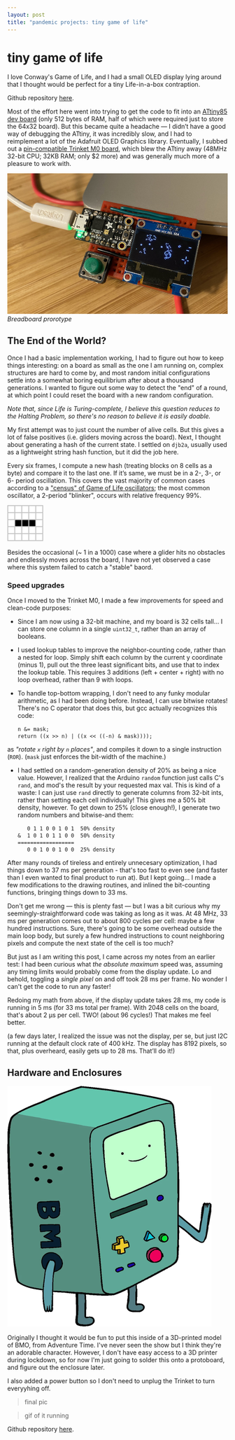 ```yaml
---
layout: post
title: "pandemic projects: tiny game of life"
---
```


# tiny game of life
I love Conway's Game of Life, and I had a small OLED display lying around that I thought would be perfect for a tiny Life-in-a-box contraption.

Github repository [here][4].

Most of the effort here went into trying to get the code to fit into an [ATtiny85 dev board][1] (only 512 bytes of RAM, half of which were required just to store the 64x32 board). But this became quite a headache — I didn’t have a good way of debugging the ATtiny, it was incredibly slow, and I had to reimplement a lot of the Adafruit OLED Graphics library. Eventually, I subbed out a [pin-compatible Trinket M0 board][2], which blew the ATtiny away (48MHz 32-bit CPU; 32KB RAM; only \$2 more) and was generally much more of a pleasure to work with.

![breadboard protoype](/assets/img/life-breadboard.jpeg)
*Breadboard prorotype*

## The End of the World?

Once I had a basic implementation working, I had to figure out how to keep things interesting: on a board as small as the one I am running on, complex structures are hard to come by, and most random initial configurations settle into a somewhat boring equilibrium after about a thousand generations. I wanted to figure out some way to detect the "end" of a round, at which point I could reset the board with a new random configuration.

*Note that, since Life is Turing-complete, I believe this question reduces to the Halting Problem, so there's no reason to believe it is easily doable.*

My first attempt was to just count the number of alive cells. But this gives a lot of false positives (i.e. gliders moving across the board). Next, I thought about generating a hash of the current state. I settled on `djb2a`, usually used as a lightweight string hash function, but it did the job here.

Every six frames, I compute a new hash (treating blocks on 8 cells as a byte) and compare it to the last one. If it’s same, we must be in a 2-, 3-, or 6- period oscillation. This covers the vast majority of common cases according to a ["census" of Game of Life oscillators][3]; the most common oscillator, a 2-period "blinker", occurs with relative frequency 99%.

![blinker oscillator animation](/assets/img/life-blinker.gif)

Besides the occasional (~ 1 in a 1000) case where a glider hits no obstacles and endlessly moves across the board, I have not yet observed a case where this system failed to catch a "stable" baord.

### Speed upgrades

Once I moved to the Trinket M0, I made a few improvements for speed and clean-code purposes:

- Since I am now using a 32-bit machine, and my board is 32 cells tall... I can store one column in a single `uint32_t`, rather than an array of booleans.

- I used lookup tables to improve the neighbor-counting code, rather than a nested for loop. Simply shift each column by the current y coordinate (minus 1), pull out the three least significant bits, and use that to index the lookup table. This requires 3 additions (left + center + right) with no loop overhead, rather than 9 with loops.

- To handle top-bottom wrapping, I don't need to any funky modular arithmetic, as I had been doing before. Instead, I can use bitwise rotates! There's no C operator that does this, but gcc actually recognizes this code:
    ```
    n &= mask;
    return ((x >> n) | ((x << ((-n) & mask))));
    ```
as *"rotate `x` right by `n` places"*, and compiles it down to a single instruction (`ROR`). (`mask` just enforces the bit-width of the machine.)

- I had settled on a random-generation density of 20% as being a nice value. However, I realized that the Arduino `random` function just calls C's `rand`, and mod's the result by your requested max val. This is kind of a waste: I can just use `rand` directly to generate columns from 32-bit ints, rather than setting each cell individually! This gives me a 50% bit density, however. To get down to 25% (close enough!), I generate two random numbers and bitwise-and them:

    ```
       0 1 1 0 0 1 0 1  50% density
    &  1 0 1 0 1 1 0 0  50% density
    ==================
       0 0 1 0 0 1 0 0  25% density
    ```

After many rounds of tireless and entirely unnecesary optimization, I had things down to 37 ms per generation - that's too fast to even see (and faster than I even wanted to final product to run at). But I kept going... I made a few modifications to the drawing routines, and inlined the bit-counting functions, bringing things down to 33 ms.

Don't get me wrong — this is plenty fast — but I was a bit curious why my seemingly-straightforward code was taking as long as it was. At 48 MHz, 33 ms per generation comes out to about 800 cycles per cell: maybe a few hundred instructions. Sure, there's going to be some overhead outside the main loop body, but surely a few hundred instructions to count neighboring pixels and compute the next state of the cell is too much?

But just as I am writing this post, I came across my notes from an earlier test: I had been curious what *the absolute maximum* speed was, assuming any timing limits would probably come from the display update. Lo and behold, toggling a *single pixel* on and off took 28 ms per frame. No wonder I can't get the code to run any faster!

Redoing my math from above, if the display update takes 28 ms, my code is running in 5 ms (for 33 ms total per frame). With 2048 cells on the board, that's about 2 µs per cell. TWO! (about 96 cycles!) That makes me feel better.

(a few days later, I realized the issue was not the display, per se, but just I2C running at the default clock rate of 400 kHz. The display has 8192 pixels, so that, plus overheard, easily gets up to 28 ms. That’ll do it!)

## Hardware and Enclosures

![adventure time bmo](/assets/img/life-bmo.png)

Originally I thought it would be fun to put this inside of a 3D-printed model of BMO, from Adventure Time. I've never seen the show but I think they're an adorable character. However, I don't have easy access to a 3D printer during lockdown, so for now I'm just going to solder this onto a protoboard, and figure out the enclosure later.

I also added a power button so I don't need to unplug the Trinket to turn
everyyhing off.

> final pic

> gif of it running

Github repository [here][4].


[1]: https://www.adafruit.com/product/1501
[2]: https://www.adafruit.com/product/3500
[3]: https://www.conwaylife.com/wiki/List_of_common_oscillators
[4]: https://www.
